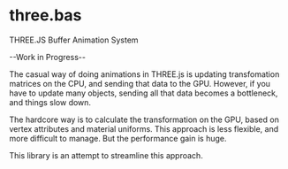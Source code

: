 # three.bas
THREE.JS Buffer Animation System

--Work in Progress--

The casual way of doing animations in THREE.js is updating transfomation matrices on the CPU, and sending that data to the GPU.
However, if you have to update many objects, sending all that data becomes a bottleneck, and things slow down.

The hardcore way is to calculate the transformation on the GPU, based on vertex attributes and material uniforms.
This approach is less flexible, and more difficult to manage.
But the performance gain is huge.

This library is an attempt to streamline this approach.
